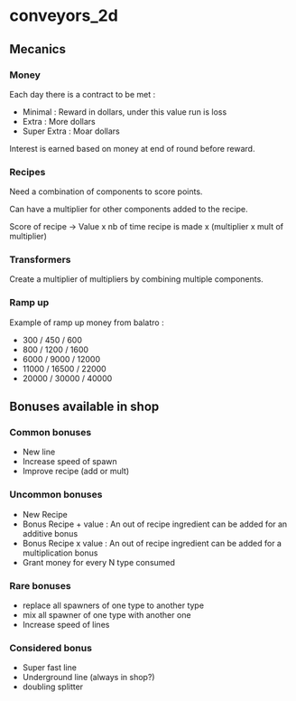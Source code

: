 # conveyors_2d

## Mecanics

### Money

Each day there is a contract to be met :

- Minimal : Reward in dollars, under this value run is loss
- Extra : More dollars
- Super Extra : Moar dollars

Interest is earned based on money at end of round before reward.

### Recipes

Need a combination of components to score points.

Can have a multiplier for other components added to the recipe.

Score of recipe -> Value x nb of time recipe is made x (multiplier x mult of multiplier)

### Transformers

Create a multiplier of multipliers by combining multiple components.

### Ramp up

Example of ramp up money from balatro :
-   300 /   450 /   600
-   800 /  1200 /  1600
-  6000 /  9000 / 12000
- 11000 / 16500 / 22000
- 20000 / 30000 / 40000

## Bonuses available in shop

### Common bonuses
- New line
- Increase speed of spawn
- Improve recipe (add or mult)

### Uncommon bonuses
- New Recipe
- Bonus Recipe + value : An out of recipe ingredient can be added for an additive bonus
- Bonus Recipe x value : An out of recipe ingredient can be added for a multiplication bonus
- Grant money for every N type consumed

### Rare bonuses
- replace all spawners of one type to another type
- mix all spawner of one type with another one
- Increase speed of lines

### Considered bonus
- Super fast line
- Underground line (always in shop?)
- doubling splitter
